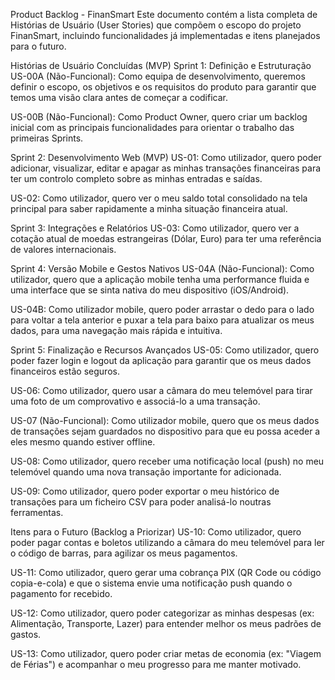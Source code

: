 Product Backlog - FinanSmart
Este documento contém a lista completa de Histórias de Usuário (User Stories) que compõem o escopo do projeto FinanSmart, incluindo funcionalidades já implementadas e itens planejados para o futuro.

Histórias de Usuário Concluídas (MVP)
Sprint 1: Definição e Estruturação
US-00A (Não-Funcional): Como equipa de desenvolvimento, queremos definir o escopo, os objetivos e os requisitos do produto para garantir que temos uma visão clara antes de começar a codificar.

US-00B (Não-Funcional): Como Product Owner, quero criar um backlog inicial com as principais funcionalidades para orientar o trabalho das primeiras Sprints.

Sprint 2: Desenvolvimento Web (MVP)
US-01: Como utilizador, quero poder adicionar, visualizar, editar e apagar as minhas transações financeiras para ter um controlo completo sobre as minhas entradas e saídas.

US-02: Como utilizador, quero ver o meu saldo total consolidado na tela principal para saber rapidamente a minha situação financeira atual.

Sprint 3: Integrações e Relatórios
US-03: Como utilizador, quero ver a cotação atual de moedas estrangeiras (Dólar, Euro) para ter uma referência de valores internacionais.

Sprint 4: Versão Mobile e Gestos Nativos
US-04A (Não-Funcional): Como utilizador, quero que a aplicação mobile tenha uma performance fluida e uma interface que se sinta nativa do meu dispositivo (iOS/Android).

US-04B: Como utilizador mobile, quero poder arrastar o dedo para o lado para voltar a tela anterior e puxar a tela para baixo para atualizar os meus dados, para uma navegação mais rápida e intuitiva.

Sprint 5: Finalização e Recursos Avançados
US-05: Como utilizador, quero poder fazer login e logout da aplicação para garantir que os meus dados financeiros estão seguros.

US-06: Como utilizador, quero usar a câmara do meu telemóvel para tirar uma foto de um comprovativo e associá-lo a uma transação.

US-07 (Não-Funcional): Como utilizador mobile, quero que os meus dados de transações sejam guardados no dispositivo para que eu possa aceder a eles mesmo quando estiver offline.

US-08: Como utilizador, quero receber uma notificação local (push) no meu telemóvel quando uma nova transação importante for adicionada.

US-09: Como utilizador, quero poder exportar o meu histórico de transações para um ficheiro CSV para poder analisá-lo noutras ferramentas.

Itens para o Futuro (Backlog a Priorizar)
US-10: Como utilizador, quero poder pagar contas e boletos utilizando a câmara do meu telemóvel para ler o código de barras, para agilizar os meus pagamentos.

US-11: Como utilizador, quero gerar uma cobrança PIX (QR Code ou código copia-e-cola) e que o sistema envie uma notificação push quando o pagamento for recebido.

US-12: Como utilizador, quero poder categorizar as minhas despesas (ex: Alimentação, Transporte, Lazer) para entender melhor os meus padrões de gastos.

US-13: Como utilizador, quero poder criar metas de economia (ex: "Viagem de Férias") e acompanhar o meu progresso para me manter motivado.